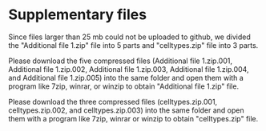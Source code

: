 # Supplementary files
Since files larger than 25 mb could not be uploaded to github, we divided the "Additional file 1.zip" file into 5 parts and "celltypes.zip" file into 3 parts.

Please download the five compressed files (Additional file 1.zip.001, Additional file 1.zip.002, Additional file 1.zip.003, Additional file 1.zip.004, and Additional file 1.zip.005) into the same folder and open them with a program like 7zip, winrar, or winzip to obtain "Additional file 1.zip" file.

Please download the three compressed files (celltypes.zip.001, celltypes.zip.002, and celltypes.zip.003) into the same folder and open them with a program like 7zip, winrar or winzip to obtain "celltypes.zip" file.
